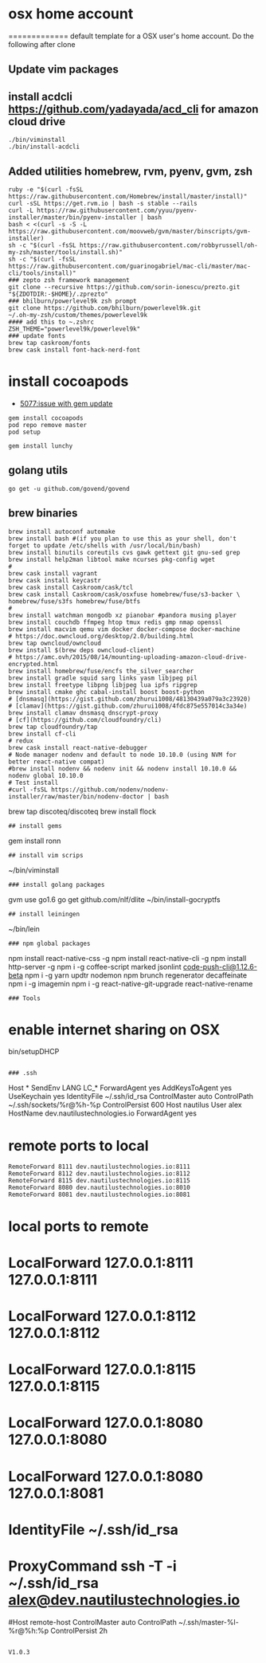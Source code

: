 # osx home account
=============
default template for a OSX user's home account.  Do the following after clone

## Update vim packages
## install acdcli https://github.com/yadayada/acd_cli for amazon cloud drive
```
./bin/viminstall
./bin/install-acdcli
```

## Added utilities homebrew, rvm, pyenv, gvm, zsh
```
ruby -e "$(curl -fsSL https://raw.githubusercontent.com/Homebrew/install/master/install)"
curl -sSL https://get.rvm.io | bash -s stable --rails
curl -L https://raw.githubusercontent.com/yyuu/pyenv-installer/master/bin/pyenv-installer | bash
bash < <(curl -s -S -L https://raw.githubusercontent.com/moovweb/gvm/master/binscripts/gvm-installer)
sh -c "$(curl -fsSL https://raw.githubusercontent.com/robbyrussell/oh-my-zsh/master/tools/install.sh)"
sh -c "$(curl -fsSL https://raw.githubusercontent.com/guarinogabriel/mac-cli/master/mac-cli/tools/install)"
### zepto zsh framework management
git clone --recursive https://github.com/sorin-ionescu/prezto.git
"${ZDOTDIR:-$HOME}/.zprezto"
### bhilburn/powerlevel9k zsh prompt
git clone https://github.com/bhilburn/powerlevel9k.git
~/.oh-my-zsh/custom/themes/powerlevel9k
#### add this to ~.zshrc
ZSH_THEME="powerlevel9k/powerlevel9k"
### update fonts
brew tap caskroom/fonts
brew cask install font-hack-nerd-font
```
# install cocoapods
- [5077:issue with gem update](https://github.com/CocoaPods/CocoaPods/issues/5077)
```
gem install cocoapods
pod repo remove master
pod setup

gem install lunchy
```
## golang utils
```
go get -u github.com/govend/govend
```
## brew binaries
```
brew install autoconf automake
brew install bash #(if you plan to use this as your shell, don't forget to update /etc/shells with /usr/local/bin/bash)
brew install binutils coreutils cvs gawk gettext git gnu-sed grep
brew install help2man libtool make ncurses pkg-config wget
#
brew cask install vagrant
brew cask install keycastr 
brew cask install Caskroom/cask/tcl
brew cask install Caskroom/cask/osxfuse homebrew/fuse/s3-backer \
homebrew/fuse/s3fs homebrew/fuse/btfs
#
brew install watchman mongodb xz pianobar #pandora musing player
brew install couchdb ffmpeg htop tmux redis gmp nmap openssl
brew install macvim qemu vim docker docker-compose docker-machine
# https://doc.owncloud.org/desktop/2.0/building.html
brew tap owncloud/owncloud
brew install $(brew deps owncloud-client)
# https://amc.ovh/2015/08/14/mounting-uploading-amazon-cloud-drive-encrypted.html
brew install homebrew/fuse/encfs the_silver_searcher
brew install gradle squid sarg links yasm libjpeg pil
brew install freetype libpng libjpeg lua ipfs ripgrep
brew install cmake ghc cabal-install boost boost-python
# [dnsmasq](https://gist.github.com/zhurui1008/48130439a079a3c23920)
# [clamav](https://gist.github.com/zhurui1008/4fdc875e557014c3a34e)
brew install clamav dnsmasq dnscrypt-proxy
# [cf](https://github.com/cloudfoundry/cli)
brew tap cloudfoundry/tap
brew install cf-cli
# redux
brew cask install react-native-debugger
# Node manager nodenv and default to node 10.10.0 (using NVM for better react-native compat)
#brew install nodenv && nodenv init && nodenv install 10.10.0 && nodenv global 10.10.0
# Test install
#curl -fsSL https://github.com/nodenv/nodenv-installer/raw/master/bin/nodenv-doctor | bash
```
brew tap discoteq/discoteq
brew install flock
```
## install gems
```
gem install ronn
```
## install vim scrips
```
~/bin/viminstall
```
### install golang packages
```
gvm use go1.6
go get github.com/nlf/dlite
~/bin/install-gocryptfs
```
## install leiningen
```
~/bin/lein
```
### npm global packages
```
npm install react-native-css -g
npm install react-native-cli -g
npm install http-server -g
npm i -g coffee-script marked jsonlint code-push-cli@1.12.6-beta
npm i -g yarn updtr nodemon npm brunch regenerator decaffeinate
npm i -g imagemin
npm i -g react-native-git-upgrade react-native-rename
```
### Tools
```
# enable internet sharing on OSX
bin/setupDHCP
```

### .ssh
```
Host *
 SendEnv LANG LC_*
 ForwardAgent yes
 AddKeysToAgent yes
 UseKeychain yes
 IdentityFile ~/.ssh/id_rsa
 ControlMaster auto
 ControlPath  ~/.ssh/sockets/%r@%h-%p
 ControlPersist  600
Host nautilus
    User alex
    HostName dev.nautilustechnologies.io
    ForwardAgent yes

# remote ports to local
    RemoteForward 8111 dev.nautilustechnologies.io:8111
    RemoteForward 8112 dev.nautilustechnologies.io:8112
    RemoteForward 8115 dev.nautilustechnologies.io:8115
    RemoteForward 8080 dev.nautilustechnologies.io:8010
    RemoteForward 8081 dev.nautilustechnologies.io:8081

# local ports to remote
#    LocalForward 127.0.0.1:8111 127.0.0.1:8111
#    LocalForward 127.0.0.1:8112 127.0.0.1:8112
#    LocalForward 127.0.0.1:8115 127.0.0.1:8115
#    LocalForward 127.0.0.1:8080 127.0.0.1:8080
#    LocalForward 127.0.0.1:8080 127.0.0.1:8081
#  IdentityFile ~/.ssh/id_rsa
#  ProxyCommand ssh -T -i ~/.ssh/id_rsa alex@dev.nautilustechnologies.io
#Host remote-host ControlMaster auto ControlPath ~/.ssh/master-%l-%r@%h:%p ControlPersist 2h 
```

V1.0.3
